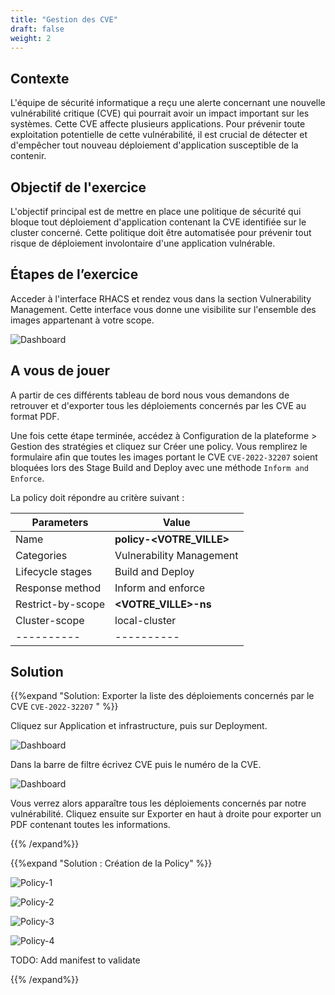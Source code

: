 ```yaml
---
title: "Gestion des CVE"
draft: false
weight: 2
---
```


## Contexte

L'équipe de sécurité informatique a reçu une alerte concernant une nouvelle vulnérabilité critique (CVE) qui pourrait avoir un impact important sur les systèmes. Cette CVE affecte plusieurs  applications. Pour prévenir toute exploitation potentielle de cette vulnérabilité, il est crucial de détecter et d'empêcher tout nouveau déploiement d'application susceptible de la contenir.

## Objectif de l'exercice

L'objectif principal est de mettre en place une politique de sécurité qui bloque tout déploiement d'application contenant la CVE identifiée sur le cluster concerné. Cette politique doit être automatisée pour prévenir tout risque de déploiement involontaire d'une application vulnérable.

## Étapes de l’exercice

Acceder à l'interface RHACS et rendez vous dans la section Vulnerability Management. Cette interface vous donne une visibilite sur l'ensemble des images appartenant à votre scope.

![Dashboard](/OPP-2023-lab-instruction.github.io/images/dashboard-vulnerability-management.png)


## A vous de jouer 

A partir de ces différents tableau de bord nous vous demandons de retrouver et d'exporter tous les déploiements concernés par les CVE au format PDF.

Une fois cette étape terminée, accédez à Configuration de la plateforme > Gestion des stratégies et cliquez sur Créer une policy. Vous remplirez le formulaire afin que toutes les images portant le CVE `CVE-2022-32207` soient bloquées lors des Stage Build and Deploy avec une méthode `Inform and Enforce`.

La policy doit répondre au critère suivant :

| Parameters | Value |
|----------|----------|
| Name | **policy-<VOTRE_VILLE>** |
| Categories | Vulnerability Management |
| Lifecycle stages| Build and Deploy |
| Response method | Inform and enforce |
| Restrict-by-scope | **<VOTRE_VILLE>-ns** |
| Cluster-scope | local-cluster |
|----------|----------|

## Solution


{{%expand "Solution: Exporter la liste des déploiements concernés par le CVE `CVE-2022-32207` " %}}

Cliquez sur Application et infrastructure, puis sur Deployment. 

![Dashboard](/OPP-2023-lab-instruction.github.io/images/dashboard.png)

Dans la barre de filtre écrivez CVE puis le numéro de la CVE.

![Dashboard](/OPP-2023-lab-instruction.github.io/images/peloton.png)

Vous verrez alors apparaître tous les déploiements concernés par notre vulnérabilité. Cliquez ensuite sur Exporter en haut à droite pour exporter un PDF contenant toutes les informations.

{{% /expand%}}

{{%expand "Solution : Création de la Policy" %}}

![Policy-1](/OPP-2023-lab-instruction.github.io/images/create-policy-step-1.png)

![Policy-2](/OPP-2023-lab-instruction.github.io/images/create-policy-step-2.png)

![Policy-3](/OPP-2023-lab-instruction.github.io/images/create-policy-step-3.png)

![Policy-4](/OPP-2023-lab-instruction.github.io/images/create-policy-step-4.png)

TODO: Add manifest to validate

{{% /expand%}}



